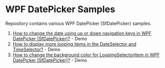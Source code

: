 # WPF DatePicker Samples

Repository contains various WPF DatePicker (SfDatePicker) samples.

1. [How to change the date using up or down navigation keys in WPF DatePicker (SfDatePicker)?](https://www.syncfusion.com/kb/9345/how-to-change-the-date-using-up-down-navigation-keys-in-sfdatepicker) - Demo
2. [How to display more looping items in the DateSelector and TimeSelector?](https://www.syncfusion.com/kb/8758/how-to-display-more-looping-items-in-the-dateselector-and-timeselector) - Demo
3. [How to change the background color for LoopingSelectorItem in WPF DatePicker (SfDatePicker)?](https://www.syncfusion.com/kb/8228/how-to-change-the-background-color-for-loopingselectoritem-in-sfdatepicker) - Demo
